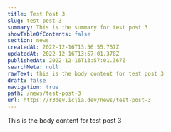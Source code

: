 ```yaml
---
title: Test Post 3
slug: test-post-3
summary: This is the summary for test post 3
showTableOfContents: false
section: news
createdAt: 2022-12-16T13:56:55.767Z
updatedAt: 2022-12-16T13:57:01.378Z
publishedAt: 2022-12-16T13:57:01.367Z
searchMeta: null
rawText: this is the body content for test post 3
draft: false
navigation: true
path: /news/test-post-3
url: https://r3dev.icjia.dev/news/test-post-3
---
```


This is the body content for test post 3
